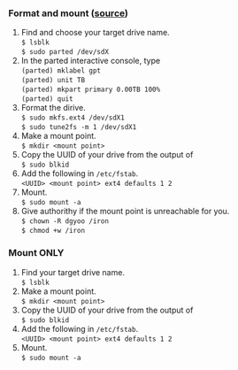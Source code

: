 ### Format and mount ([source](https://joshstrange.com/ubuntu-formatting-a-3tb-drive/))
1. Find and choose your target drive name.</br>
`$ lsblk`</br>
`$ sudo parted /dev/sdX`</br>
2. In the parted interactive console, type</br>
`(parted) mklabel gpt`</br>
`(parted) unit TB`</br>
`(parted) mkpart primary 0.00TB 100%`</br>
`(parted) quit`</br>
3. Format the dirive.</br>
`$ sudo mkfs.ext4 /dev/sdX1`</br>
`$ sudo tune2fs -m 1 /dev/sdX1`</br>
4. Make a mount point.</br>
`$ mkdir <mount point>`</br>
5. Copy the UUID of your drive from the output of</br>
`$ sudo blkid`</br>
6. Add the following in `/etc/fstab`.</br>
`<UUID> <mount point> ext4 defaults 1 2`</br>
7. Mount.</br>
`$ sudo mount -a`</br>
8. Give authorithy if the mount point is unreachable for you.</br>
`$ chown -R dgyoo /iron`</br>
`$ chmod +w /iron`</br>

### Mount ONLY
1. Find your target drive name.</br>
`$ lsblk`</br>
2. Make a mount point.</br>
`$ mkdir <mount point>`</br>
3. Copy the UUID of your drive from the output of</br>
`$ sudo blkid`</br>
4. Add the following in `/etc/fstab`.</br>
`<UUID> <mount point> ext4 defaults 1 2`</br>
5. Mount.</br>
`$ sudo mount -a`</br>
